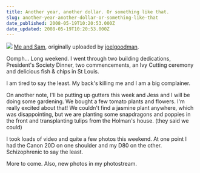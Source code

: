 ```yaml
---
title: Another year, another dollar. Or something like that.
slug: another-year-another-dollar-or-something-like-that
date_published: 2008-05-19T10:20:53.000Z
date_updated: 2008-05-19T10:20:53.000Z
---
```


[![](http://farm3.static.flickr.com/2189/2505942862_19a0302e1c.jpg)](http://www.flickr.com/photos/asilentthing/2505942862/)
[Me and Sam](http://www.flickr.com/photos/asilentthing/2505942862/), originally uploaded by [joelgoodman](http://www.flickr.com/people/asilentthing/).

Oomph... Long weekend. I went through two building dedications, President's Society Dinner, two commencements, an Ivy Cutting ceremony and delicious fish & chips in St Louis.

I am tired to say the least. My back's killing me and I am a big complainer.

On another note, I'll be putting up gutters this week and Jess and I will be doing some gardening. We bought a few tomato plants and flowers. I'm really excited about that! We couldn't find a jasmine plant anywhere, which was disappointing, but we are planting some snapdragons and poppies in the front and transplanting tulips from the Holman's house. (they said we could)

I took loads of video and quite a few photos this weekend. At one point I had the Canon 20D on one shoulder and my D80 on the other. Schizophrenic to say the least.

More to come. Also, new photos in my photostream.
